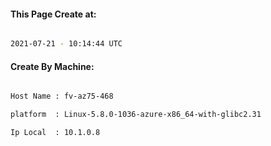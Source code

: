 
   
#### This Page Create at:

```bash

2021-07-21 - 10:14:44 UTC

```

#### Create By Machine:

```bash

Host Name : fv-az75-468

platform  : Linux-5.8.0-1036-azure-x86_64-with-glibc2.31

Ip Local  : 10.1.0.8

```

